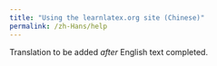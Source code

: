 ```yaml
---
title: "Using the learnlatex.org site (Chinese)"
permalink: /zh-Hans/help
---
```

Translation to be added _after_ English text completed.
